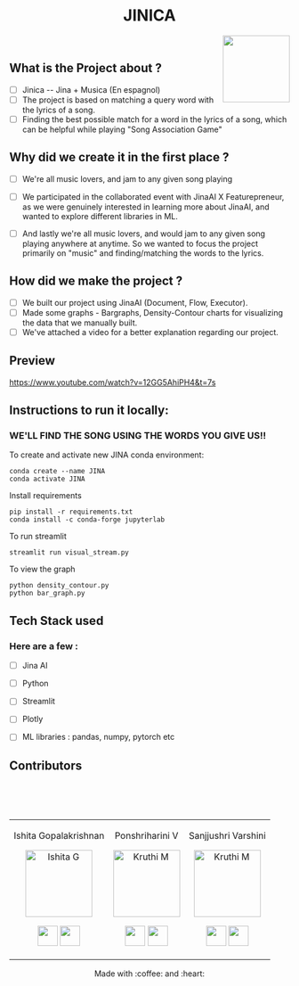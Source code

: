 
<h1 align="center">  JINICA </h1><img align='right' src = "https://i.pinimg.com/originals/dd/6d/fe/dd6dfe62c5d2cddaad50ba1c9480402c.gif"  height="120" alt="">

<br/>

## What is the Project about ?

- [ ] Jinica -- Jina + Musica (En espagnol)
- [ ] The project is based on matching a query word with the lyrics of a song.                                                       
- [ ] Finding the best possible match for a word in the lyrics of a song, which can be helpful while playing "Song Association Game" 

## Why did we create it in the first place ?

- [ ] We're all music lovers, and jam to any given song playing
- [ ] We participated in the collaborated event with JinaAI X Featurepreneur, as we were genuinely interested  		in learning more about JinaAI, and wanted to explore different libraries in ML.
- [ ] And lastly we're all music lovers, and would jam to any given song playing anywhere at anytime. So we wanted to focus the project primarily on "music" and finding/matching the words to the lyrics.


## How did we make the project ?

- [ ] We built our project using JinaAI (Document, Flow, Executor).
- [ ] Made some graphs - Bargraphs, Density-Contour charts for visualizing the data that we manually built.
- [ ] We've attached a video for a better explanation regarding our project.

## Preview

https://www.youtube.com/watch?v=12GG5AhiPH4&t=7s
## Instructions to run it locally:
### WE'LL FIND THE SONG USING THE WORDS YOU GIVE US!!  

To create and activate new JINA conda environment:  
```
conda create --name JINA    
conda activate JINA   
```
  
    
Install requirements     
```
pip install -r requirements.txt  
conda install -c conda-forge jupyterlab  
```    
  
    
To run streamlit  
```
streamlit run visual_stream.py
```  

To view the graph
```
python density_contour.py
python bar_graph.py
```

## Tech Stack used
### Here are a few :
- [ ] Jina AI
- [ ] Python
- [ ] Streamlit
- [ ] Plotly
- [ ] ML libraries : pandas, numpy, pytorch etc



## Contributors
<table>
<tr align="center">

<td >

Ishita Gopalakrishnan

<p align="center">
<img src = "https://media-exp1.licdn.com/dms/image/C5603AQF2uU4J13-aGg/profile-displayphoto-shrink_400_400/0/1617816011549?e=1642636800&v=beta&t=ENNjmQh9N8P76acrj247yOo5a8BwifWbS4NBoVDRpxg"  height="120" alt="Ishita G">
</p>
<p align="center">
<a href = "https://github.com/IshitaG-2002IGK"><img src = "http://www.iconninja.com/files/241/825/211/round-collaboration-social-github-code-circle-network-icon.svg" width="36" height = "36"/></a>
<a href = "https://www.linkedin.com/in/ishita-gopalakrishnan-92949320b/">
<img src = "http://www.iconninja.com/files/863/607/751/network-linkedin-social-connection-circular-circle-media-icon.svg" width="36" height="36"/>
</a>
</p>
</td>

<br/>

<td >

Ponshriharini V

<p align="center">
<img src = "https://avatars.githubusercontent.com/u/75039501?v=4"  height="120" alt="Kruthi M">
</p>
<p align="center">
<a href = "https://github.com/harini-spec"><img src = "http://www.iconninja.com/files/241/825/211/round-collaboration-social-github-code-circle-network-icon.svg" width="36" height = "36"/></a>
<a href = "https://www.linkedin.com/in/ponshriharini-v-35ba5420a/">
<img src = "http://www.iconninja.com/files/863/607/751/network-linkedin-social-connection-circular-circle-media-icon.svg" width="36" height="36"/>
</a>
</p>
</td>

<br/>
<td >

Sanjjushri Varshini

<p align="center">
<img src = "https://avatars.githubusercontent.com/u/67419416?v=4"  height="120" alt="Kruthi M">
</p>
<p align="center">
<a href = "https://github.com/Sanjjushri"><img src = "http://www.iconninja.com/files/241/825/211/round-collaboration-social-github-code-circle-network-icon.svg" width="36" height = "36"/></a>
<a href = "https://www.linkedin.com/in/sanjjushri-varshini-r-aa33551ba/">
<img src = "http://www.iconninja.com/files/863/607/751/network-linkedin-social-connection-circular-circle-media-icon.svg" width="36" height="36"/>
</a>
</p>
</td>

<br/>



</tr>
</table>

  

<p align="center">
	Made with :coffee: and :heart:
</p>

